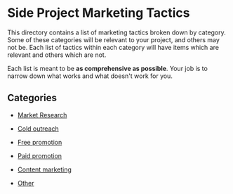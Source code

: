 # Side Project Marketing Tactics

This directory contains a list of marketing tactics broken down by category. Some of these categories will be relevant to your project, and others may not be. Each list of tactics within each category will have items which are relevant and others which are not.

Each list is meant to be **as comprehensive as possible**. Your job is to narrow down what works and what doesn't work for you.

## Categories

- [Market Research](market-research.md)

- [Cold outreach](cold-outreach.md)

- [Free promotion](free.md)

- [Paid promotion](paid.md)

- [Content marketing](content.md)

- [Other](other.md)
